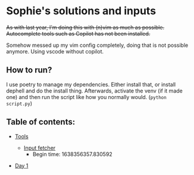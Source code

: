 # Sophie's solutions and inputs

~~As with last year, I'm doing this with (n)vim as much as possible. Autocomplete tools such as Copilot has not been installed.~~

Somehow messed up my vim config completely, doing that is not possible anymore. Using vscode without copilot.

## How to run?
I use poetry to manage my dependencies. Either install that, or install dephell and do the install thing. Afterwards,
activate the venv (if it made one) and then run the script like how you normally would. (`python script.py`)

## Table of contents:
- [Tools](.)
  - [Input fetcher](./fetch-input.py)
    - Begin time: 1638356357.830592

- [Day 1](./day1)

